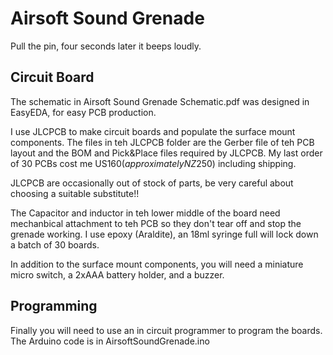 # Airsoft Sound Grenade


Pull the pin, four seconds later it beeps loudly.

## Circuit Board
The schematic in Airsoft Sound Grenade Schematic.pdf was designed in EasyEDA, for easy PCB production.

I use JLCPCB to make circuit boards and populate the surface mount components.
The files in teh JLCPCB folder are the Gerber file of teh PCB layout and the BOM and Pick&Place files required by JLCPCB.
My last order of 30 PCBs cost me US$160 (approximately NZ$250) including shipping.

JLCPCB are occasionally out of stock of parts, be very careful about choosing a suitable substitute!!

The Capacitor and inductor in teh lower middle of the board need mechanbical attachment to teh PCB so they don't tear off and stop the grenade working. I use epoxy (Araldite), an 18ml syringe full will lock down a batch of 30 boards.

In addition to the surface mount components, you will need a miniature micro switch, a 2xAAA battery holder, and a buzzer.

## Programming
Finally you will need to use an in circuit programmer to program the boards.
The Arduino code is in AirsoftSoundGrenade.ino 
